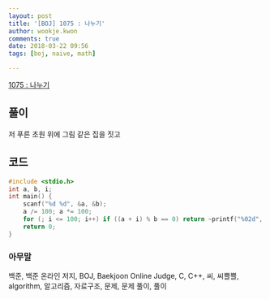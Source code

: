 ```yaml
---
layout: post
title: '[BOJ] 1075 : 나누기'
author: wookje.kwon
comments: true
date: 2018-03-22 09:56
tags: [boj, naive, math]

---
```


[1075 : 나누기](https://www.acmicpc.net/problem/1075)

## 풀이

저 푸른 초원 위에 그림 같은 집을 짓고

## 코드

```cpp
#include <stdio.h>
int a, b, i;
int main() {
	scanf("%d %d", &a, &b);
	a /= 100; a *= 100;
	for (; i <= 100; i++) if ((a + i) % b == 0) return ~printf("%02d", (a + i) % 100);
	return 0;
}
```

### 아무말  
백준, 백준 온라인 저지, BOJ, Baekjoon Online Judge, C, C++, 씨, 씨쁠쁠, algorithm, 알고리즘, 자료구조, 문제, 문제 풀이, 풀이
